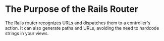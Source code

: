 The Purpose of the Rails Router
===============================
The Rails router recognizes URLs and dispatches them to a controller's action. It can also generate paths and URLs, avoiding the need to hardcode strings in your views.

